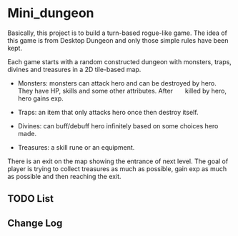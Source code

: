 # Mini_dungeon
Basically, this project is to build a turn-based rogue-like game. The idea of this game is from Desktop Dungeon and only those simple rules have been kept.

Each game starts with a random constructed dungeon with monsters, traps, divines and treasures in a 2D tile-based map.

  * Monsters: monsters can attack hero and can be destroyed by hero. They have HP, skills and some other attributes. After        killed by hero, hero gains exp.

  * Traps: an item that only attacks hero once then destroy itself.

  * Divines: can buff/debuff hero infinitely based on some choices hero made.

  * Treasures: a skill rune or an equipment.

There is an exit on the map showing the entrance of next level. The goal of player is trying to collect treasures as much as possible, gain exp as much as possible and then reaching the exit.

## TODO List

## Change Log


